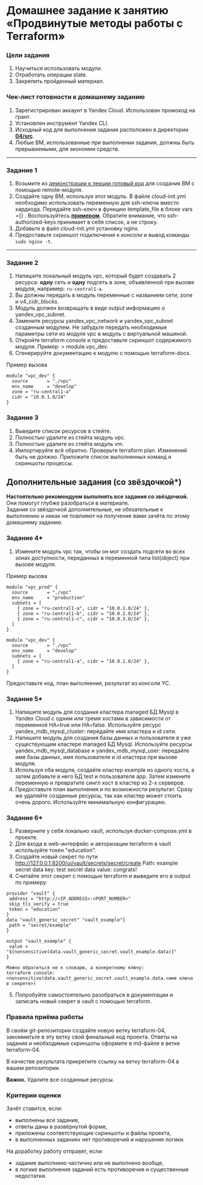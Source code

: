 # Домашнее задание к занятию «Продвинутые методы работы с Terraform»### Цели задания1. Научиться использовать модули.2. Отработать операции state.3. Закрепить пройденный материал.### Чек-лист готовности к домашнему заданию1. Зарегистрирован аккаунт в Yandex Cloud. Использован промокод на грант.2. Установлен инструмент Yandex CLI.3. Исходный код для выполнения задания расположен в директории [**04/src**](https://github.com/netology-code/ter-homeworks/tree/main/04/src).4. Любые ВМ, использованные при выполнении задания, должны быть прерываемыми, для экономии средств.------### Задание 11. Возьмите из [демонстрации к лекции готовый код](https://github.com/netology-code/ter-homeworks/tree/main/04/demonstration1) для создания ВМ с помощью remote-модуля.2. Создайте одну ВМ, используя этот модуль. В файле cloud-init.yml необходимо использовать переменную для ssh-ключа вместо хардкода. Передайте ssh-ключ в функцию template_file в блоке vars ={} .Воспользуйтесь [**примером**](https://grantorchard.com/dynamic-cloudinit-content-with-terraform-file-templates/). Обратите внимание, что ssh-authorized-keys принимает в себя список, а не строку.3. Добавьте в файл cloud-init.yml установку nginx.4. Предоставьте скриншот подключения к консоли и вывод команды ```sudo nginx -t```.------### Задание 21. Напишите локальный модуль vpc, который будет создавать 2 ресурса: **одну** сеть и **одну** подсеть в зоне, объявленной при вызове модуля, например: ```ru-central1-a```.2. Вы должны передать в модуль переменные с названием сети, zone и v4_cidr_blocks.3. Модуль должен возвращать в виде output информацию о yandex_vpc_subnet.4. Замените ресурсы yandex_vpc_network и yandex_vpc_subnet созданным модулем. Не забудьте передать необходимые параметры сети из модуля vpc в модуль с виртуальной машиной.5. Откройте terraform console и предоставьте скриншот содержимого модуля. Пример: > module.vpc_dev.6. Сгенерируйте документацию к модулю с помощью terraform-docs.     Пример вызова```module "vpc_dev" {  source       = "./vpc"  env_name     = "develop"  zone = "ru-central1-a"  cidr = "10.0.1.0/24"}```### Задание 31. Выведите список ресурсов в стейте.2. Полностью удалите из стейта модуль vpc.3. Полностью удалите из стейта модуль vm.4. Импортируйте всё обратно. Проверьте terraform plan. Изменений быть не должно.Приложите список выполненных команд и скриншоты процессы.## Дополнительные задания (со звёздочкой*)**Настоятельно рекомендуем выполнять все задания со звёздочкой.**   Они помогут глубже разобраться в материале.   Задания со звёздочкой дополнительные, не обязательные к выполнению и никак не повлияют на получение вами зачёта по этому домашнему заданию. ### Задание 4*1. Измените модуль vpc так, чтобы он мог создать подсети во всех зонах доступности, переданных в переменной типа list(object) при вызове модуля.    Пример вызова```module "vpc_prod" {  source       = "./vpc"  env_name     = "production"  subnets = [    { zone = "ru-central1-a", cidr = "10.0.1.0/24" },    { zone = "ru-central1-b", cidr = "10.0.2.0/24" },    { zone = "ru-central1-c", cidr = "10.0.3.0/24" },  ]}module "vpc_dev" {  source       = "./vpc"  env_name     = "develop"  subnets = [    { zone = "ru-central1-a", cidr = "10.0.1.0/24" },  ]}```Предоставьте код, план выполнения, результат из консоли YC.### Задание 5*1. Напишите модуль для создания кластера managed БД Mysql в Yandex Cloud с одним или тремя хостами в зависимости от переменной HA=true или HA=false. Используйте ресурс yandex_mdb_mysql_cluster: передайте имя кластера и id сети.2. Напишите модуль для создания базы данных и пользователя в уже существующем кластере managed БД Mysql. Используйте ресурсы yandex_mdb_mysql_database и yandex_mdb_mysql_user: передайте имя базы данных, имя пользователя и id кластера при вызове модуля.3. Используя оба модуля, создайте кластер example из одного хоста, а затем добавьте в него БД test и пользователя app. Затем измените переменную и превратите сингл хост в кластер из 2-х серверов.4. Предоставьте план выполнения и по возможности результат. Сразу же удаляйте созданные ресурсы, так как кластер может стоить очень дорого. Используйте минимальную конфигурацию.### Задание 6*1. Разверните у себя локально vault, используя docker-compose.yml в проекте.2. Для входа в web-интерфейс и авторизации terraform в vault используйте токен "education".3. Создайте новый секрет по пути http://127.0.0.1:8200/ui/vault/secrets/secret/createPath: example  secret data key: test secret data value: congrats!  4. Считайте этот секрет с помощью terraform и выведите его в output по примеру:```provider "vault" { address = "http://<IP_ADDRESS>:<PORT_NUMBER>" skip_tls_verify = true token = "education"}data "vault_generic_secret" "vault_example"{ path = "secret/example"}output "vault_example" { value = "${nonsensitive(data.vault_generic_secret.vault_example.data)}"} Можно обратиться не к словарю, а конкретному ключу:terraform console: >nonsensitive(data.vault_generic_secret.vault_example.data.<имя ключа в секрете>)```5. Попробуйте самостоятельно разобраться в документации и записать новый секрет в vault с помощью terraform. ### Правила приёма работыВ своём git-репозитории создайте новую ветку terraform-04, закоммитьте в эту ветку свой финальный код проекта. Ответы на задания и необходимые скриншоты оформите в md-файле в ветке terraform-04.В качестве результата прикрепите ссылку на ветку terraform-04 в вашем репозитории.**Важно.** Удалите все созданные ресурсы.### Критерии оценкиЗачёт ставится, если:* выполнены все задания,* ответы даны в развёрнутой форме,* приложены соответствующие скриншоты и файлы проекта,* в выполненных заданиях нет противоречий и нарушения логики.На доработку работу отправят, если:* задание выполнено частично или не выполнено вообще,* в логике выполнения заданий есть противоречия и существенные недостатки. 